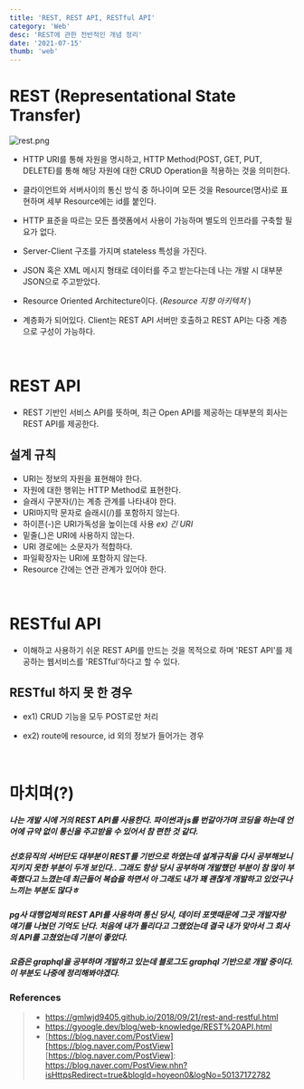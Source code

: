 ```yaml
---
title: 'REST, REST API, RESTful API'
category: 'Web'
desc: 'REST에 관한 전반적인 개념 정리'
date: '2021-07-15'
thumb: 'web'
---
```


# REST (Representational State Transfer)

![rest.png](https://raw.githubusercontent.com/woolarinet/blog_content/main/images/Web/rest/1.png)
- HTTP URI를 통해 자원을 명시하고, HTTP Method(POST, GET, PUT, DELETE)를 통해 해당 자원에 대한 CRUD Operation을 적용하는 것을 의미한다.
- 클라이언트와 서버사이의 통신 방식 중 하나이며 모든 것을 Resource(명사)로 표현하며 세부 Resource에는 id를 붙인다.
- HTTP 표준을 따르는 모든 플랫폼에서 사용이 가능하며 별도의 인프라를 구축할 필요가 없다.
- Server-Client 구조를 가지며 stateless 특성을 가진다. 
- JSON 혹은 XML 메시지 형태로 데이터를 주고 받는다는데 나는 개발 시 대부분 JSON으로 주고받았다.
- Resource Oriented Architecture이다. (*Resource 지향 아키텍처* )
- 계층화가 되어있다. Client는 REST API 서버만 호출하고 REST API는 다중 계층으로 구성이 가능하다.

  &nbsp;
# REST API

- REST 기반인 서비스 API를 뜻하며, 최근 Open API를 제공하는 대부분의 회사는 REST API를 제공한다.

## 설계 규칙

 - URI는 정보의 자원을 표현해야 한다.
 - 자원에 대한 행위는 HTTP Method로 표현한다.
 - 슬래시 구분자(/)는 계층 관계를 나타내야 한다.
 - URI마지막 문자로 슬래시(/)를 포함하지 않는다.
 - 하이픈(-)은 URI가독성을 높이는데 사용   *ex) 긴 URI*
 - 밑줄(_)은 URI에 사용하지 않는다.
 - URI 경로에는 소문자가 적합하다.
 - 파일확장자는 URI에 포함하지 않는다.
 - Resource 간에는 연관 관계가 있어야 한다.

  &nbsp;
# RESTful API

- 이해하고 사용하기 쉬운 REST API를 만드는 것을 목적으로 하며 'REST API'를 제공하는 웹서비스를 'RESTful'하다고 할 수 있다.

## RESTful 하지 못 한 경우

- ex1) CRUD 기능을 모두 POST로만 처리
- ex2) route에 resource, id 외의 정보가 들어가는 경우

  &nbsp;
# 마치며(?)

##### 나는 개발 시에 거의 REST API를 사용한다. 파이썬과 js를 번갈아가며 코딩을 하는데 언어에 규약 없이 통신을 주고받을 수 있어서 참 편한 것 같다.
##### 선호뮤직의 서버단도 대부분이 REST를 기반으로 하였는데 설계규칙을 다시 공부해보니 지키지 못한 부분이 두개 보인다.. 그래도 항상 당시 공부하며 개발했던 부분이 참 많이 부족했다고 느꼈는데 최근들어 복습을 하면서 아 그래도 내가 꽤 괜찮게 개발하고 있었구나 느끼는 부분도 많다ㅎ 
##### pg사 대행업체의 REST API를 사용하며 통신 당시, 데이터 포맷때문에 그곳 개발자랑 얘기를 나눴던 기억도 난다. 처음에 내가 틀리다고 그랬었는데 결국 내가 맞아서 그 회사의 API를 고쳤었는데 기분이 좋았다.
##### 요즘은 graphql을 공부하며 개발하고 있는데 블로그도 graphql 기반으로 개발 중이다. 이 부분도 나중에 정리해봐야겠다.

### References
> - <https://gmlwjd9405.github.io/2018/09/21/rest-and-restful.html>
> - <https://gyoogle.dev/blog/web-knowledge/REST%20API.html>
> - [https://blog.naver.com/PostView][https://blog.naver.com/PostView]
[https://blog.naver.com/PostView]: https://blog.naver.com/PostView.nhn?isHttpsRedirect=true&blogId=hoyeon0&logNo=50137172782

